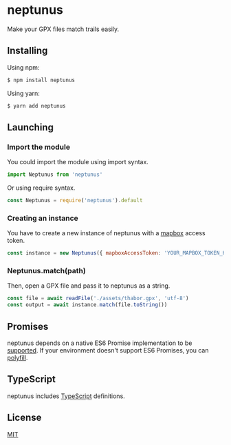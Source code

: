 # neptunus

Make your GPX files match trails easily.

## Installing

Using npm:

```bash
$ npm install neptunus
```

Using yarn:

```bash
$ yarn add neptunus
```

## Launching

### Import the module

You could import the module using import syntax.

```js
import Neptunus from 'neptunus'
```

Or using require syntax.

```js
const Neptunus = require('neptunus').default
```

### Creating an instance

You have to create a new instance of neptunus with a [mapbox](https://account.mapbox.com/access-tokens) access token.

```js
const instance = new Neptunus({ mapboxAccessToken: 'YOUR_MAPBOX_TOKEN_HERE' })
```

### Neptunus.match(path)

Then, open a GPX file and pass it to neptunus as a string.

```js
const file = await readFile('./assets/thabor.gpx', 'utf-8')
const output = await instance.match(file.toString())
```

## Promises

neptunus depends on a native ES6 Promise implementation to be [supported](http://caniuse.com/promises).
If your environment doesn't support ES6 Promises, you can [polyfill](https://github.com/jakearchibald/es6-promise).

## TypeScript
neptunus includes [TypeScript](http://typescriptlang.org) definitions.

## License

[MIT](LICENSE)